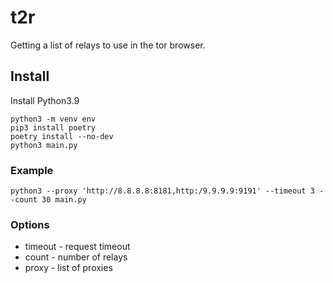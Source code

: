 # t2r
Getting a list of relays to use in the tor browser.

## Install

Install Python3.9

```shell
python3 -m venv env
pip3 install poetry
poetry install --no-dev
python3 main.py
```

### Example
```shell
python3 --proxy 'http://8.8.8.8:8181,http:/9.9.9.9:9191' --timeout 3 --count 30 main.py
```

### Options

- timeout - request timeout
- count - number of relays
- proxy - list of proxies
